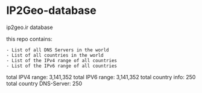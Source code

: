 # IP2Geo-database
ip2geo.ir database


this repo contains:
    
    - List of all DNS Servers in the world
    - List of all countries in the world
    - List of the IPv4 range of all countries
    - List of the IPv6 range of all countries
  
total IPV4 range: 3,141,352
total IPV6 range: 3,141,352
total country info: 250
total country DNS-Server: 250
